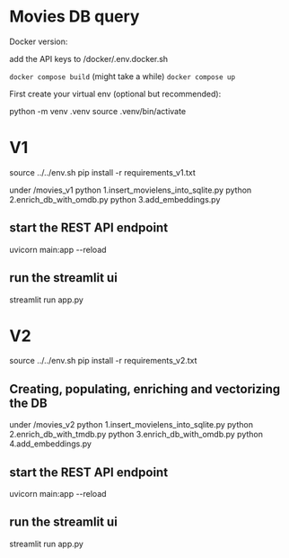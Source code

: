 # Movies DB query
Docker version:

add the API keys to /docker/.env.docker.sh

`docker compose build` (might take a while)
`docker compose up`


First create your virtual env (optional but recommended):

python -m venv .venv
source .venv/bin/activate

# V1
source ../../env.sh
pip install -r requirements_v1.txt

under /movies_v1
python 1.insert_movielens_into_sqlite.py
python 2.enrich_db_with_omdb.py
python 3.add_embeddings.py

## start the REST API endpoint
uvicorn main:app --reload

## run the streamlit ui
streamlit run app.py


# V2
source ../../env.sh
pip install -r requirements_v2.txt

## Creating, populating, enriching and vectorizing the DB
under /movies_v2
python 1.insert_movielens_into_sqlite.py
python 2.enrich_db_with_tmdb.py
python 3.enrich_db_with_omdb.py
python 4.add_embeddings.py

## start the REST API endpoint
uvicorn main:app --reload

## run the streamlit ui
streamlit run app.py
